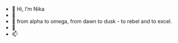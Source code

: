 - 👋 Hi, I’m Nika
- 👀 
- 🌱 from alpha to omega, from dawn to dusk - to rebel and to excel.
- 💞️ 
- 📫 

<!---
firstnamenika/firstnamenika is a ✨ special ✨ repository because its `README.md` (this file) appears on your GitHub profile.
You can click the Preview link to take a look at your changes.
--->
